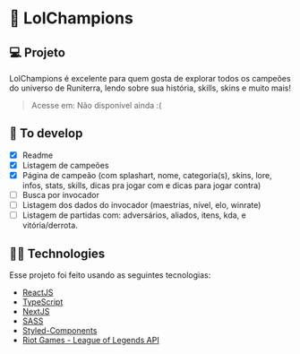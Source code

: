 # 👑 LolChampions

## 💻 Projeto

LolChampions é excelente para quem gosta de explorar todos os campeões do universo de Runiterra, lendo sobre sua história, skills, skins e muito mais!
> Acesse em: Não disponível ainda :(

## 🧠 To develop
- [x] Readme
- [x] Listagem de campeões
- [x] Página de campeão (com splashart, nome, categoria(s), skins, lore, infos, stats, skills, dicas pra jogar com e dicas para jogar contra)
- [ ] Busca por invocador
- [ ] Listagem dos dados do invocador (maestrias, nível, elo, winrate)
- [ ] Listagem de partidas com: adversários, aliados, itens, kda, e vitória/derrota.

## 👩‍💻 Technologies

Esse projeto foi feito usando as seguintes tecnologias: 
- [ReactJS](https://reactjs.org)
- [TypeScript](https://www.typescriptlang.org/)
- [NextJS](https://nextjs.org/)
- [SASS](https://sass-lang.com/)
- [Styled-Components](https://styled-components.com/)
- [Riot Games - League of Legends API](https://developer.riotgames.com/docs/lol)

